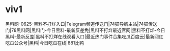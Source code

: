 # viv1
黑料网-0625-黑料不打烊入口|Telegram频道传送门|74猫导航主站|74猫传送门|78黑料网|黑料门-今日黑料-最新反差免|黑料不打烊最近官网|黑料不打烊-今日黑料-最新反差|黑料不打烊在线观看入口|最近热门事件合集吃瓜百度云|最新网红吃瓜公众号|黑料|今日吃瓜在线|881比鸭
